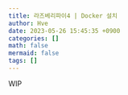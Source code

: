 ```yaml
---
title: 라즈베리파이4 | Docker 설치
author: Hve
date: 2023-05-26 15:45:35 +0900
categories: []
math: false
mermaid: false
tags: []
---
```


WIP